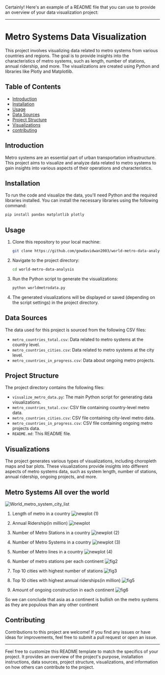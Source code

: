 Certainly! Here's an example of a README file that you can use to provide an overview of your data visualization project:

---

# Metro Systems Data Visualization

This project involves visualizing data related to metro systems from various countries and regions. The goal is to provide insights into the characteristics of metro systems, such as length, number of stations, annual ridership, and more. The visualizations are created using Python and libraries like Plotly and Matplotlib.

## Table of Contents

- [Introduction](#introduction)
- [Installation](#installation)
- [Usage](#usage)
- [Data Sources](#data-sources)
- [Project Structure](#project-structure)
- [Visualizations](#visualizations)
- [contributing](#contributing)

## Introduction

Metro systems are an essential part of urban transportation infrastructure. This project aims to visualize and analyze data related to metro systems to gain insights into various aspects of their operations and characteristics.

## Installation

To run the code and visualize the data, you'll need Python and the required libraries installed. You can install the necessary libraries using the following command:

```bash
pip install pandas matplotlib plotly
```

## Usage

1. Clone this repository to your local machine:

   ```bash
   git clone https://github.com/gowdavidwan2003/world-metro-data-analysis.git
   ```

2. Navigate to the project directory:

   ```bash
   cd world-metro-data-analysis
   ```

3. Run the Python script to generate the visualizations:

   ```bash
   python worldmetrodata.py
   ```

4. The generated visualizations will be displayed or saved (depending on the script settings) in the project directory.

## Data Sources

The data used for this project is sourced from the following CSV files:

- `metro_countries_total.csv`: Data related to metro systems at the country level.
- `metro_countries_cities.csv`: Data related to metro systems at the city level.
- `metro_countries_in_progress.csv`: Data about ongoing metro projects.

## Project Structure

The project directory contains the following files:

- `visualize_metro_data.py`: The main Python script for generating data visualizations.
- `metro_countries_total.csv`: CSV file containing country-level metro data.
- `metro_countries_cities.csv`: CSV file containing city-level metro data.
- `metro_countries_in_progress.csv`: CSV file containing ongoing metro projects data.
- `README.md`: This README file.

## Visualizations

The project generates various types of visualizations, including choropleth maps and bar plots. These visualizations provide insights into different aspects of metro systems data, such as system length, number of stations, annual ridership, ongoing projects, and more.

## Metro Systems All over the world
![World_metro_system_city_list](https://github.com/gowdavidwan2003/world-metro-data-analysis/assets/107876507/e2ccb8b1-a2a2-4d9d-a83a-24d45a78ec55)


1. Length of metro in a country
![newplot (1)](https://github.com/gowdavidwan2003/world-metro-data-analysis/assets/107876507/bbeab93b-e096-4d3b-ac02-91e83a4eeeaf)

2. Annual Ridership(in million)
![newplot](https://github.com/gowdavidwan2003/world-metro-data-analysis/assets/107876507/10ded738-212f-478e-957e-3e3c800e03df)

3. Number of Metro Stations in a country
![newplot (2)](https://github.com/gowdavidwan2003/world-metro-data-analysis/assets/107876507/bae2ddf6-e7b8-41b7-8af6-4c2269d75de5)

4. Number of Metro Systems in a country
![newplot (3)](https://github.com/gowdavidwan2003/world-metro-data-analysis/assets/107876507/4722a52d-c590-4625-8984-75eb17de7c4b)

5. Number of Metro lines in a country
![newplot (4)](https://github.com/gowdavidwan2003/world-metro-data-analysis/assets/107876507/af32ec52-4d09-4502-9dc4-1e38b12efb42)

6. Number of metro stations per each continent
![fig2](https://github.com/gowdavidwan2003/world-metro-data-analysis/assets/107876507/aa41c9fe-3bd1-4199-89f7-5c6fb36a8ec7)

7. Top 10 cities with highest number of stations
![fig3](https://github.com/gowdavidwan2003/world-metro-data-analysis/assets/107876507/3869c31a-a208-4f7a-b903-6c57cf78c602)

8. Top 10 cities with highest annual riderships(in million)
![fig5](https://github.com/gowdavidwan2003/world-metro-data-analysis/assets/107876507/76f48417-df11-4f03-a46f-51930ea2ad97)

9. Amount of ongoing construction in each continent
![fig6](https://github.com/gowdavidwan2003/world-metro-data-analysis/assets/107876507/513b58d7-3ca0-49cc-9ddb-2ba373b4e31f)

So we can conclude that asia as a continent is bullish on the metro systems as they are populous than any other continent

## Contributing

Contributions to this project are welcome! If you find any issues or have ideas for improvements, feel free to submit a pull request or open an issue.


---

Feel free to customize this README template to match the specifics of your project. It provides an overview of the project's purpose, installation instructions, data sources, project structure, visualizations, and information on how others can contribute to the project.
